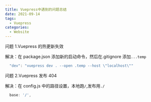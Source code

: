 ```yaml
---
title: Vuepress中遇到的问题总结
date: 2021-09-14
tags:
  - Vuepress
categories:
  - Website
---
```


问题 1.Vuepress 的热更新失效

解决：在 package.json 添加新的启动命令，然后在.gitignore 添加`...temp`

```js
  "dev": "vuepress dev . --open .temp --host \"localhost\""
```

问题 2.Vuepress 发布 404

解决：在 config.js 中的路径设置，本地跑`/`,发布用`./`

```js
  base: '/',
```
